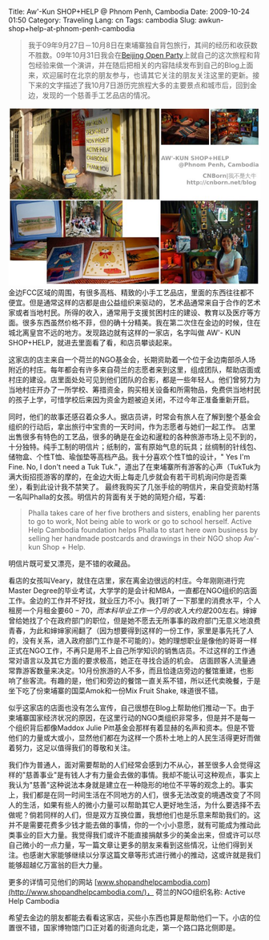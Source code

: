 Title: Aw&#039;-Kun SHOP+HELP @ Phnom Penh, Cambodia
Date: 2009-10-24 01:50
Category: Traveling
Lang: cn
Tags: cambodia
Slug: awkun-shop+help-at-phnom-penh-cambodia

>我于09年9月27日－10月8日在柬埔寨独自背包旅行，其间的经历和收获数不胜数。09年10月31日我会在[Beijing Open Party](http://www.beijing-open-party.org/)上就自己的这次旅程和背包经验来做一个演讲，并在随后把相关的内容陆续发布到自己的Blog上面来，欢迎届时在北京的朋友参与，也请其它关注的朋友关注这里的更新。接下来的文字描述了我10月7日游历完旅程大多的主要景点和城市后，回到金边，发现的一个慈善手工艺品店的情况。

![Aw'-KUN SHOP+HELP @Phnom Penh, Cambodia](/images/travel/cambodia/5-AWKUN_SHOPHELP.jpg)
金边FCC区域的周围，有很多高档、精致的小手工艺品店，里面的东西往往都不便宜。但是通常这样的店都是由公益组织来驱动的，艺术品通常来自于合作的艺术家或者当地村民。所得的收入，通常用于支援贫困村庄的建设、教育以及医疗等方面。很多东西虽然价格不菲，但的确十分精美。我在第二次住在金边的时候，住在城北离皇宫不远的地方。发现路边就有这样的一家店，名字叫做
AW'- KUN SHOP+HELP，就进去里面看了看，和店员攀谈起来。

这家店的店主来自一个荷兰的NGO基金会，长期资助着一个位于金边南部杀人场附近的村庄。每年都会有许多来自荷兰的志愿者来到这里，组成团队，帮助店面或村庄的建设。店里面处处可见到他们团队的合影，都是一些年轻人。他们曾努力为当地村庄开办了一所学校、筹措资金，购买相关设备和所需物品，免费供当地村民的孩子上学，可惜学校后来因为资金为题被迫关闭，不过今年正准备重新开启。

同时，他们的故事还感召着众多人。据店员讲，时常会有旅人在了解到整个基金会组织的行动后，拿出旅行中宝贵的一天时间，作为志愿者与她们一起工作。
店里出售很多有特色的工艺品，很多的确是在金边和暹粒的各种旅游市场上见不到的，十分独特。纯手工制的明信片；纸制的，富有原始气息的玩具；丝绸制的针线包、储物盒、个性T恤、瑜伽垫等高档产品。我十分喜欢个性T恤的设计，"
Yes I'm Fine. No, I don't need a Tuk
Tuk."，道出了在柬埔寨所有游客的心声（TukTuk为满大街招揽游客的摩的，在金边大街上每走几步就会有若干司机询问你是否乘坐），看到此设计我不禁笑了。
最终我购买了几张手绘的明信片，来自受资助村落一名叫Phalla的女孩。明信片的背面有关于她的简短介绍，写着:

> Phalla takes care of her five brothers and sisters, enabling her parents to go to work, Not being able to work or go to school herself. Active Help Cambodia foundation helps Phalla to start here own business by selling her handmade postcards and drawings in their NGO shop Aw'-kun Shop + Help.

明信片既可爱又漂亮，是不错的收藏品。

看店的女孩叫Veary，就住在店里，家在离金边很远的村庄。今年刚刚进行完Master
Degree的毕业考试，大学学的是会计和MBA，一直都在NGO组织的店面工作。金边的工作并不好找，就业压力不小。我打听了一下那里的消费水平，个人租房一个月租金要$60-70，而本科毕业工作一个月的收入大约是$200左右。婶婶曾给她找了个在政府部门的职位，但是她不愿去无所事事的政府部门无意义地浪费青春，为此和婶婶家闹翻了（因为想要得到这样的一份工作，家里是事先托了人的，没有关系，进入政府部门工作是不可能的）。她的理想职业是像他的哥哥一样正式在NGO工作，不再只是用不上自己所学知识的销售店员。不过这样的工作通常对语言以及其它方面的要求极高，她正在寻找合适的机会。
店面顾客人流量通常靠游客数量来决定。10月份旅游的人不多，而且恰逢店旁边的餐馆重建，也影响了些客流。有趣的是，他们和旁边的餐馆一直关系不错，所以还代卖晚餐，于是坐下吃了份柬埔寨的国菜Amok和一份Mix
Fruit Shake, 味道很不错。

似乎这家店的店面也没有怎么宣传，自己很想在Blog上帮助他们推动一下。由于柬埔寨国家经济状况的原因，在这里行动的NGO类组织非常多，但是并不是每一个组织背后都像Maddox
Julie
Pitt基金会那样有着显赫的名声和资本。但是不管他们的力量或大或小，显然他们都在为这样一个质朴土地上的人民生活得更好而做着努力，这足以值得我们的尊敬和关注。

我们作为普通人，面对需要帮助的人们经常会感到力不从心，甚至很多人会觉得这样的"慈善事业"是有钱人才有力量会去做的事情。我却不能认可这种观点，事实上我认为"慈善"这种说法本身就是建立在一种隐形的地位不平等的观念上的。事实上，我们都是在同一时间生活在不同地方的人们，很多无法改变的境遇改变了不同人的生活，如果有些人的微小力量可以帮助其它人更好地生活，为什么要选择不去做呢？倘若同样的人们，但是双方互换位置，我想他们也是乐意来帮助我们的。这并不是需要花费多少钱才能去做的事情，你的一个小小意愿，就有可能成为推动此类事业的巨大力量。我觉得我们或许不能直接捐献多少的美金出来，但或许可以尽自己微小的一点力量，写一篇文章让更多的朋友来看到这些情况，让他们得到关注。也感谢大家能够继续以分享这篇文章等形式进行微小的推动，这或许就是我们能够超越亿万富翁的巨大力量。

更多的详情可见他们的网站 [www.shopandhelpcambodia.com](http://www.shopandhelpcambodia.com/)， 荷兰的NGO组织名称: Active Help
Cambodia

希望去金边的朋友都能去看看这家店，买些小东西也算是帮助他们一下。小店的位置很不错，国家博物馆门口正对着的街道向北走，第一个路口路北侧即是。
